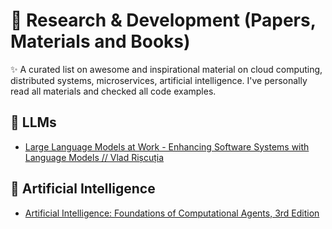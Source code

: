 # 🧬 Research & Development (Papers, Materials and Books)

✨ A curated list on awesome and inspirational material on cloud computing, distributed systems, microservices, artificial intelligence.
I've personally read all materials and checked all code examples.

## 🧠 LLMs

- [Large Language Models at Work - Enhancing Software Systems with Language Models // Vlad Rișcuția](https://vladris.com/llm-book)

## 🤖 Artificial Intelligence
- [Artificial Intelligence: Foundations of Computational Agents,  3rd Edition](https://artint.info/3e/html/ArtInt3e.html)

